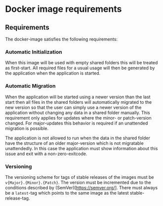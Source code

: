 # Docker image requirements

## Requirements

The docker-image satisfies the following requirements:

### Automatic Initialization

When this image will be used with empty shared folders this will be treated as first-start. All required files for a usual usage will then be generated by the application when the application is started.

### Automatic Migration

When the application will be started using a newer version than the last start then all files in the shared folders will automatically migrated to the new version so that the user can simply use a newer version of the application without changing any data in a shared folder manually.
This requirement only applies for updates where the minor- or patch-version changed. For major-updates this behavior is required if an unattended migration is possible.

The application is not allowed to run when the data in the shared folder have the structure of an older major-version which is not migratable unattendedly. In this case the application must show information about this issue and exit with a non-zero-exitcode.

### Versioning

The versioning scheme for tags of stable releases of the images must be `v{Major}.{Minor}.{Patch}`.
The version must be incremented due to the conditions described by (SemVer)[https://semver.org/].
There must always be a `latest`-tag which points to the same image as the latest stable-release-tag.
